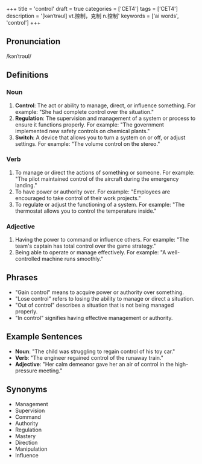 +++
title = 'control'
draft = true
categories = ['CET4']
tags = ['CET4']
description = '[kənˈtrəul] vt.控制，克制 n.控制'
keywords = ['ai words', 'control']
+++

## Pronunciation
/kənˈtrəʊl/

## Definitions
### Noun
1. **Control**: The act or ability to manage, direct, or influence something. For example: "She had complete control over the situation."
2. **Regulation**: The supervision and management of a system or process to ensure it functions properly. For example: "The government implemented new safety controls on chemical plants."
3. **Switch**: A device that allows you to turn a system on or off, or adjust settings. For example: "The volume control on the stereo."

### Verb
1. To manage or direct the actions of something or someone. For example: "The pilot maintained control of the aircraft during the emergency landing."
2. To have power or authority over. For example: "Employees are encouraged to take control of their work projects."
3. To regulate or adjust the functioning of a system. For example: "The thermostat allows you to control the temperature inside."

### Adjective
1. Having the power to command or influence others. For example: "The team's captain has total control over the game strategy."
2. Being able to operate or manage effectively. For example: "A well-controlled machine runs smoothly."

## Phrases
- "Gain control" means to acquire power or authority over something.
- "Lose control" refers to losing the ability to manage or direct a situation.
- "Out of control" describes a situation that is not being managed properly.
- "In control" signifies having effective management or authority.

## Example Sentences
- **Noun**: "The child was struggling to regain control of his toy car."
- **Verb**: "The engineer regained control of the runaway train."
- **Adjective**: "Her calm demeanor gave her an air of control in the high-pressure meeting."

## Synonyms
- Management
- Supervision
- Command
- Authority
- Regulation
- Mastery
- Direction
- Manipulation
- Influence
